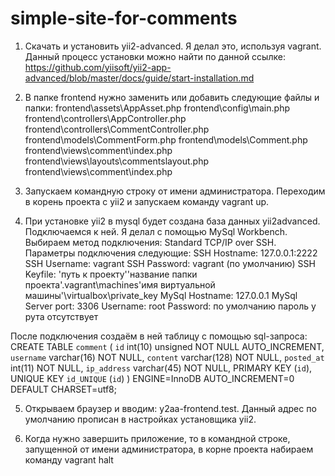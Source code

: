 # simple-site-for-comments
1. Скачать и установить yii2-advanced. Я делал это, используя vagrant. Данный процесс установки можно найти по данной ссылке:
https://github.com/yiisoft/yii2-app-advanced/blob/master/docs/guide/start-installation.md

2. В папке frontend нужно заменить или добавить следующие файлы и папки:
frontend\assets\AppAsset.php
frontend\config\main.php
frontend\controllers\AppController.php
frontend\controllers\CommentController.php
frontend\models\CommentForm.php
frontend\models\Comment.php
frontend\views\comment\index.php
frontend\views\layouts\commentslayout.php
frontend\views\comment\index.php

3. Запускаем командную строку от имени администратора. Переходим в корень проекта с yii2 и запускаем команду vagrant up.

4. При установке yii2 в mysql будет создана база данных yii2advanced. Подключаемся к ней. Я делал с помощью MySql Workbench.
Выбираем метод подключения: Standard TCP/IP over SSH.
Параметры подключения следующие:
SSH Hostname: 127.0.0.1:2222
SSH Username: vagrant
SSH Password: vagrant (по умолчанию)
SSH Keyfile: 'путь к проекту'\'название папки проекта'\.vagrant\machines\'имя виртуальной машины'\virtualbox\private_key
MySql Hostname: 127.0.0.1
MySql Server port: 3306
Username: root
Password: по умолчанию пароль у рута отсутствует

После подключения создаём в ней таблицу с помощью sql-запроса:
CREATE TABLE `comment` (
  `id` int(10) unsigned NOT NULL AUTO_INCREMENT,
  `username` varchar(16) NOT NULL,
  `content` varchar(128) NOT NULL,
  `posted_at` int(11) NOT NULL,
  `ip_address` varchar(45) NOT NULL,
  PRIMARY KEY (`id`),
  UNIQUE KEY `id_UNIQUE` (`id`)
) ENGINE=InnoDB AUTO_INCREMENT=0 DEFAULT CHARSET=utf8;

5. Открываем браузер и вводим: y2aa-frontend.test. Данный адрес по умолчанию прописан в настройках установщика yii2.

6. Когда нужно завершить приложение, то в командной строке, запущенной от имени администратора, в корне проекта набираем команду vagrant halt
